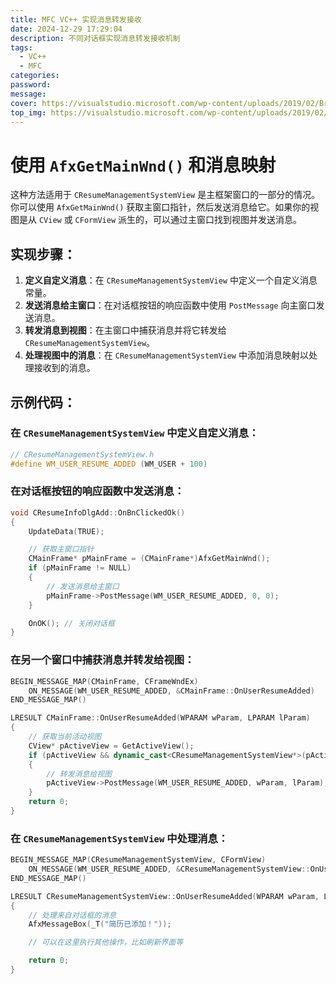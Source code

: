 ```yaml
---
title: MFC VC++ 实现消息转发接收
date: 2024-12-29 17:29:04
description: 不同对话框实现消息转发接收机制
tags: 
  - VC++
  - MFC
categories:
password:
message:
cover: https://visualstudio.microsoft.com/wp-content/uploads/2019/02/BrandVisualStudioWin2019-2.svg
top_img: https://visualstudio.microsoft.com/wp-content/uploads/2019/02/BrandVisualStudioWin2019-2.svg
---
```


# 使用 `AfxGetMainWnd()` 和消息映射

这种方法适用于 `CResumeManagementSystemView` 是主框架窗口的一部分的情况。你可以使用 `AfxGetMainWnd()` 获取主窗口指针，然后发送消息给它。如果你的视图是从 `CView` 或 `CFormView` 派生的，可以通过主窗口找到视图并发送消息。

## 实现步骤：

1. **定义自定义消息**：在 `CResumeManagementSystemView` 中定义一个自定义消息常量。
2. **发送消息给主窗口**：在对话框按钮的响应函数中使用 `PostMessage` 向主窗口发送消息。
3. **转发消息到视图**：在主窗口中捕获消息并将它转发给 `CResumeManagementSystemView`。
4. **处理视图中的消息**：在 `CResumeManagementSystemView` 中添加消息映射以处理接收到的消息。

## 示例代码：

### 在 `CResumeManagementSystemView` 中定义自定义消息：

```cpp
// CResumeManagementSystemView.h
#define WM_USER_RESUME_ADDED (WM_USER + 100)
```

### 在对话框按钮的响应函数中发送消息：

```cpp
void CResumeInfoDlgAdd::OnBnClickedOk()
{
    UpdateData(TRUE);

    // 获取主窗口指针
    CMainFrame* pMainFrame = (CMainFrame*)AfxGetMainWnd();
    if (pMainFrame != NULL)
    {
        // 发送消息给主窗口
        pMainFrame->PostMessage(WM_USER_RESUME_ADDED, 0, 0);
    }

    OnOK(); // 关闭对话框
}
```

### 在另一个窗口中捕获消息并转发给视图：

```cpp
BEGIN_MESSAGE_MAP(CMainFrame, CFrameWndEx)
    ON_MESSAGE(WM_USER_RESUME_ADDED, &CMainFrame::OnUserResumeAdded)
END_MESSAGE_MAP()

LRESULT CMainFrame::OnUserResumeAdded(WPARAM wParam, LPARAM lParam)
{
    // 获取当前活动视图
    CView* pActiveView = GetActiveView();
    if (pActiveView && dynamic_cast<CResumeManagementSystemView*>(pActiveView))
    {
        // 转发消息给视图
        pActiveView->PostMessage(WM_USER_RESUME_ADDED, wParam, lParam);
    }
    return 0;
}
```

### 在 `CResumeManagementSystemView` 中处理消息：

```cpp
BEGIN_MESSAGE_MAP(CResumeManagementSystemView, CFormView)
    ON_MESSAGE(WM_USER_RESUME_ADDED, &CResumeManagementSystemView::OnUserResumeAdded)
END_MESSAGE_MAP()

LRESULT CResumeManagementSystemView::OnUserResumeAdded(WPARAM wParam, LPARAM lParam)
{
    // 处理来自对话框的消息
    AfxMessageBox(_T("简历已添加！"));

    // 可以在这里执行其他操作，比如刷新界面等

    return 0;
}
```